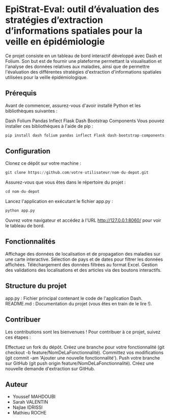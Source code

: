 # EpiStrat-Eval: outil d’évaluation des stratégies d’extraction d’informations spatiales pour la veille en épidémiologie
Ce projet consiste en un tableau de bord interactif développé avec Dash et Folium. Son but est de fournir une plateforme permettant la visualisation et l'analyse des données relatives aux maladies, ainsi que de permettre l'évaluation des différentes stratégies d'extraction d'informations spatiales utilisées pour la veille épidémiologique.
## Prérequis
Avant de commencer, assurez-vous d'avoir installé Python et les bibliothèques suivantes :

Dash
Folium
Pandas
Inflect
Flask
Dash Bootstrap Components
Vous pouvez installer ces bibliothèques à l'aide de pip :
```python
pip install dash folium pandas inflect Flask dash-bootstrap-components
```
## Configuration
Clonez ce dépôt sur votre machine :
```python
git clone https://github.com/votre-utilisateur/nom-du-depot.git
```
Assurez-vous que vous êtes dans le répertoire du projet :
```python
cd nom-du-depot
```
Lancez l'application en exécutant le fichier app.py :
```python
python app.py
```
Ouvrez votre navigateur et accédez à l'URL http://127.0.0.1:8060/ pour voir le tableau de bord.
## Fonctionnalités
Affichage des données de localisation et de propagation des maladies sur une carte interactive.
Sélection de pays et de dates pour filtrer les données affichées.
Téléchargement des données filtrées au format Excel.
Gestion des validations des localisations et des articles via des boutons interactifs.
## Structure du projet
app.py : Fichier principal contenant le code de l'application Dash.
README.md : Documentation du projet (vous êtes en train de le lire !).
## Contribuer
Les contributions sont les bienvenues ! Pour contribuer à ce projet, suivez ces étapes :

Effectuez un fork du dépôt.
Créez une branche pour votre fonctionnalité (git checkout -b feature/NomDeLaFonctionnalité).
Committez vos modifications (git commit -am 'Ajouter une nouvelle fonctionnalité').
Push votre branche sur GitHub (git push origin feature/NomDeLaFonctionnalité).
Créez une nouvelle demande d'extraction sur GitHub.
## Auteur
- Youssef MAHDOUBI
- Sarah VALENTIN
- Najlae IDRISSI
- Mathieu ROCHE
